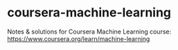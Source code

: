 # coursera-machine-learning
Notes &amp; solutions for Coursera Machine Learning course: https://www.coursera.org/learn/machine-learning
